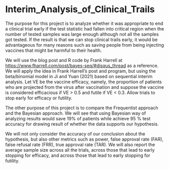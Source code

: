 # Interim_Analysis_of_Clinical_Trails

The purpose for this project is to analyze whether it was appropriate to end a clinical trial early if the test statistic had fallen into critical region when the number of tested samples was large enough although not all the samples got tested. If the result is that we can stop clinical trails early, it would be advantageous for many reasons such as saving people from being injecting vaccines that might be harmful to their health.

We will use the blog post and R code by Frank Harrell at https://www.fharrell.com/post/bayes-seq/#disqus_thread as a reference. We will apply the idea in Frank Harrell’s post and program, but using the beta/binomial model in Ji and Yuan (2021) based on sequential interim analysis. Let VE be the vaccine efficacy, namely, the proportion of patients who are projected from the virus after vaccination and  suppose the vaccine is considered efficacious if VE > 0.5 and futile if VE < 0.3. Allow trials to stop early for efficacy
or futility.

The other purpose of this project is to compare the Frequentist approach and the Bayesian approach. We will see that using Bayesian way of analyzing results would save 19\% of patients while achieve 95 \% test accuracy for drawing result of whether the data supports our hypothesis.

We will not only consider the accuracy of our conclusion about the hypothesis, but also other metrics such as power, false approval rate (FAR), false refusal rate (FRR), true approval rate (TAR). We will also report the average sample size across all the trials, across those that lead to early stopping for efficacy, and across those that lead to early stopping for futility.